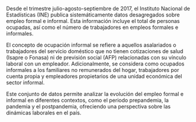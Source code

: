 Desde el trimestre julio-agosto-septiembre de 2017, el Instituto Nacional de Estadísticas (INE) publica sistemáticamente datos desagregados sobre empleo formal e informal. Esta información incluye el total de personas ocupadas, así como el número de trabajadores en empleos formales e informales. 

El concepto de ocupación informal se refiere a aquellos asalariados o trabajadores del servicio doméstico que no tienen cotizaciones de salud (Isapre o Fonasa) ni de previsión social (AFP) relacionadas con su vínculo laboral con un empleador. Adicionalmente, se considera como ocupados informales a los familiares no remunerados del hogar, trabajadores por cuenta propia y empleadores propietarios de una unidad económica del sector informal.

Este conjunto de datos permite analizar la evolución del empleo formal e informal en diferentes contextos, como el periodo prepandemia, la pandemia y el postpandemia, ofreciendo una perspectiva sobre las dinámicas laborales en el país.

